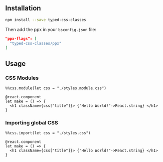 ## Installation

```bash
npm install --save typed-css-classes
```

Then add the ppx in your `bsconfig.json` file:

```json
"ppx-flags": [
  "typed-css-classes/ppx"
]
```

## Usage

### CSS Modules

```res
%%css.module(let css = "./styles.module.css")

@react.component
let make = () => {
  <h1 className={css["title"]}> {"Hello World!"->React.string} </h1>
}
```

### Importing global CSS

```res
%%css.import(let css = "./styles.css")

@react.component
let make = () => {
  <h1 className={css["title"]}> {"Hello World!"->React.string} </h1>
}
```
